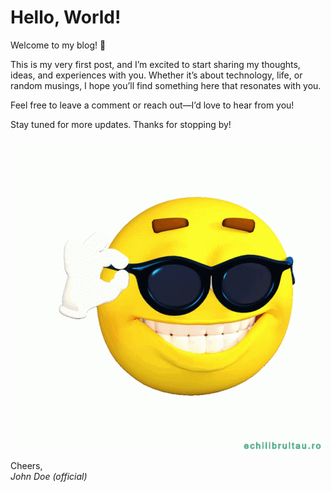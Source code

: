<!-- 
[info_title]: Hello World
[info_description]: Welcome to my first blog post where I share my journey, thoughts, and experiences. Dive into topics ranging from technology to life’s musings. Let’s connect and explore together!
[info_date]: Apr. 17 2024
-->
# Hello, World!

Welcome to my blog! 🎉

This is my very first post, and I’m excited to start sharing my thoughts, ideas, and experiences with you. Whether it’s about technology, life, or random musings, I hope you’ll find something here that resonates with you.

Feel free to leave a comment or reach out—I’d love to hear from you!

Stay tuned for more updates. Thanks for stopping by!

![YEAHH](medias/1.gif)

Cheers,  
*John Doe (official)*